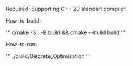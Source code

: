 Required: Supporting C++ 20 standart compiler.

How-to-build:

'''
cmake -S . -B build && cmake --build build
'''

How-to-run:

'''
./build/Discrete_Optimisation
'''
